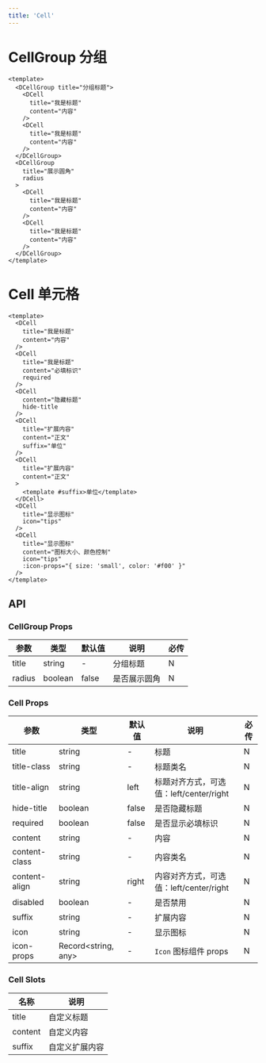 ```yaml
---
title: 'Cell'
---
```


# CellGroup 分组

```vue demo h5
<template>
  <DCellGroup title="分组标题">
    <DCell
      title="我是标题"
      content="内容"
    />
    <DCell
      title="我是标题"
      content="内容"
    />
  </DCellGroup>
  <DCellGroup
    title="展示圆角"
    radius
  >
    <DCell
      title="我是标题"
      content="内容"
    />
    <DCell
      title="我是标题"
      content="内容"
    />
  </DCellGroup>
</template>
```

# Cell 单元格

```vue demo h5
<template>
  <DCell
    title="我是标题"
    content="内容"
  />
  <DCell
    title="我是标题"
    content="必填标识"
    required
  />
  <DCell
    content="隐藏标题"
    hide-title
  />
  <DCell
    title="扩展内容"
    content="正文"
    suffix="单位"
  />
  <DCell
    title="扩展内容"
    content="正文"
  >
    <template #suffix>单位</template>
  </DCell>
  <DCell
    title="显示图标"
    icon="tips"
  />
  <DCell
    title="显示图标"
    content="图标大小、颜色控制"
    icon="tips"
    :icon-props="{ size: 'small', color: '#f00' }"
  />
</template>
```

## API

### CellGroup Props

| 参数   | 类型    | 默认值 | 说明         | 必传 |
| ------ | ------- | ------ | ------------ | ---- |
| title  | string  | -      | 分组标题     | N    |
| radius | boolean | false  | 是否展示圆角 | N    |

### Cell Props

| 参数          | 类型                | 默认值 | 说明                                    | 必传 |
| ------------- | ------------------- | ------ | --------------------------------------- | ---- |
| title         | string              | -      | 标题                                    | N    |
| title-class   | string              | -      | 标题类名                                | N    |
| title-align   | string              | left   | 标题对齐方式，可选值：left/center/right | N    |
| hide-title    | boolean             | false  | 是否隐藏标题                            | N    |
| required      | boolean             | false  | 是否显示必填标识                        | N    |
| content       | string              | -      | 内容                                    | N    |
| content-class | string              | -      | 内容类名                                | N    |
| content-align | string              | right  | 内容对齐方式，可选值：left/center/right | N    |
| disabled      | boolean             | -      | 是否禁用                                | N    |
| suffix        | string              | -      | 扩展内容                                | N    |
| icon          | string              | -      | 显示图标                                | N    |
| icon-props    | Record<string, any> | -      | `Icon` 图标组件 props                   | N    |

### Cell Slots

| 名称    | 说明           |
| ------- | -------------- |
| title   | 自定义标题     |
| content | 自定义内容     |
| suffix  | 自定义扩展内容 |
